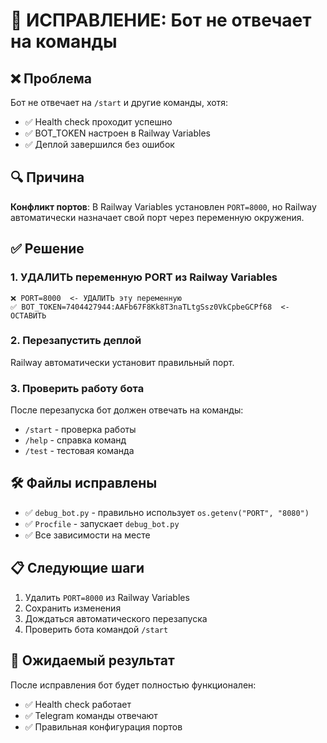 # 🚨 ИСПРАВЛЕНИЕ: Бот не отвечает на команды

## ❌ Проблема
Бот не отвечает на `/start` и другие команды, хотя:
- ✅ Health check проходит успешно  
- ✅ BOT_TOKEN настроен в Railway Variables
- ✅ Деплой завершился без ошибок

## 🔍 Причина
**Конфликт портов**: В Railway Variables установлен `PORT=8000`, но Railway автоматически назначает свой порт через переменную окружения.

## ✅ Решение

### 1. УДАЛИТЬ переменную PORT из Railway Variables
```
❌ PORT=8000  <- УДАЛИТЬ эту переменную
✅ BOT_TOKEN=7404427944:AAFb67F8Kk8T3naTLtgSsz0VkCpbeGCPf68  <- ОСТАВИТЬ
```

### 2. Перезапустить деплой
Railway автоматически установит правильный порт.

### 3. Проверить работу бота
После перезапуска бот должен отвечать на команды:
- `/start` - проверка работы
- `/help` - справка команд  
- `/test` - тестовая команда

## 🛠️ Файлы исправлены
- ✅ `debug_bot.py` - правильно использует `os.getenv("PORT", "8080")`
- ✅ `Procfile` - запускает `debug_bot.py`
- ✅ Все зависимости на месте

## 📋 Следующие шаги
1. Удалить `PORT=8000` из Railway Variables
2. Сохранить изменения 
3. Дождаться автоматического перезапуска
4. Проверить бота командой `/start`

## 🎯 Ожидаемый результат
После исправления бот будет полностью функционален:
- ✅ Health check работает
- ✅ Telegram команды отвечают
- ✅ Правильная конфигурация портов
